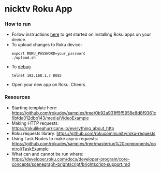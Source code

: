 # nicktv Roku App

### How to run
- Follow instructions [here](https://developer.roku.com/docs/developer-program/getting-started/hello-world.md) 
to get started on installing Roku apps on your device.
- To upload changes to Roku device:
    ```
    export ROKU_PASSWORD=your_password
    ./upload.sh
    ```
- To [debug](https://developer.roku.com/docs/developer-program/debugging/debugging-channels.md)
    ```
    telnet 192.168.1.7 8085
    ```
- Open your new app on Roku. Cheers.

### Resources
- Starting template here: https://github.com/rokudev/samples/tree/0b92a931ff5f5959e8d8f9361c9bfda012dbb143/media/VideoExample
- Making HTTP requests: https://rokulikeahurricane.io/everything_about_http
- Roku requests library: https://github.com/rokucommunity/roku-requests
- Using Task Nodes to make async requests: https://github.com/rokudev/samples/tree/master/ux%20components/control/TaskExample
- What can and cannot be run where: https://developer.roku.com/docs/developer-program/core-concepts/scenegraph-brightscript/brightscript-support.md
